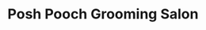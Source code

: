 ---
title: "Posh Pooch Grooming Salon"
url: /torrox-costa/posh-pooch-grooming-salon/
shop: peluquería canina
---